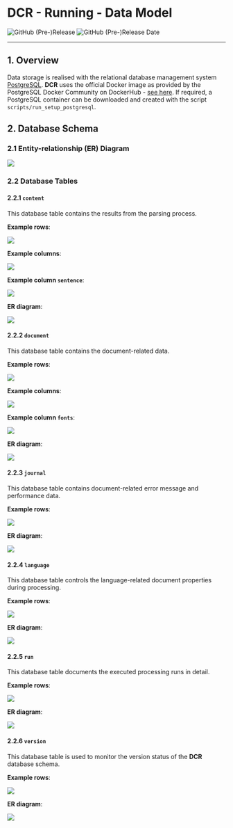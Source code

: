 # DCR - Running - Data Model

![GitHub (Pre-)Release](https://img.shields.io/github/v/release/KonnexionsGmbH/dcr?include_prereleases)
![GitHub (Pre-)Release Date](https://img.shields.io/github/release-date-pre/KonnexionsGmbh/dcr)

----

## 1. Overview

Data storage is realised with the relational database management system [PostgreSQL](https://www.postgresql.org). 
**DCR** uses the official Docker image as provided by the PostgreSQL Docker Community on DockerHub - [see here](https://hub.docker.com/_/postgres). 
If required, a PostgreSQL container can be downloaded and created with the script `scripts/run_setup_postgresql`.

## 2. Database Schema

### 2.1 Entity-relationship (ER) Diagram

![](img/developing_data_model_dbt_overview_er.png)

### 2.2 Database Tables

#### 2.2.1 **`content`**

This database table contains the results from the parsing process.

**Example rows**:

![](img/developing_data_model_dbt_content_rows.png)

**Example columns**:

![](img/developing_data_model_dbt_content_columns.png)

**Example column `sentence`**:

![](img/developing_data_model_dbt_content_json.png)

**ER diagram**:

![](img/developing_data_model_dbt_content_er.png)

#### 2.2.2 **`document`**

This database table contains the document-related data.

**Example rows**:

![](img/developing_data_model_dbt_document_rows.png)

**Example columns**:

![](img/developing_data_model_dbt_document_columns.png)

**Example column `fonts`**:

![](img/developing_data_model_dbt_document_json.png)

**ER diagram**:

![](img/developing_data_model_dbt_document_er.png)

#### 2.2.3 **`journal`**

This database table contains document-related error message and performance data.

**Example rows**:

![](img/developing_data_model_dbt_journal_rows.png)

**ER diagram**:

![](img/developing_data_model_dbt_journal_er.png)

#### 2.2.4 **`language`**

This database table controls the language-related document properties during processing.

**Example rows**:

![](img/developing_data_model_dbt_language_rows.png)

**ER diagram**:

![](img/developing_data_model_dbt_language_er.png)

#### 2.2.5 **`run`**

This database table documents the executed processing runs in detail.

**Example rows**:

![](img/developing_data_model_dbt_run_rows.png)

**ER diagram**:

![](img/developing_data_model_dbt_run_er.png)

#### 2.2.6 **`version`**

This database table is used to monitor the version status of the **DCR** database schema.

**Example rows**:

![](img/developing_data_model_dbt_version_rows.png)

**ER diagram**:

![](img/developing_data_model_dbt_version_er.png)
